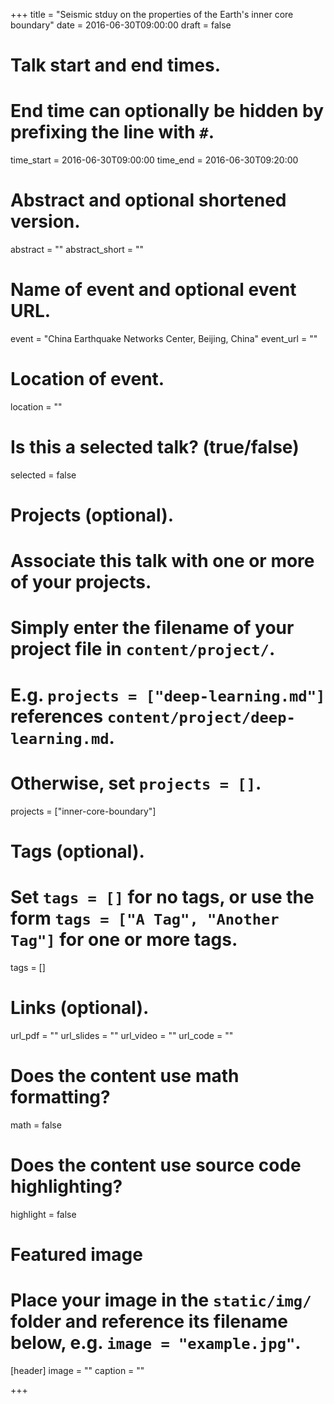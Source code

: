 +++
title = "Seismic stduy on the properties of the Earth's inner core boundary"
date = 2016-06-30T09:00:00
draft = false

# Talk start and end times.
#   End time can optionally be hidden by prefixing the line with `#`.
time_start = 2016-06-30T09:00:00
time_end = 2016-06-30T09:20:00

# Abstract and optional shortened version.
abstract = ""
abstract_short = ""

# Name of event and optional event URL.
event = "China Earthquake Networks Center, Beijing, China"
event_url = ""

# Location of event.
location = ""

# Is this a selected talk? (true/false)
selected = false

# Projects (optional).
#   Associate this talk with one or more of your projects.
#   Simply enter the filename of your project file in `content/project/`.
#   E.g. `projects = ["deep-learning.md"]` references `content/project/deep-learning.md`.
#   Otherwise, set `projects = []`.
projects = ["inner-core-boundary"]

# Tags (optional).
#   Set `tags = []` for no tags, or use the form `tags = ["A Tag", "Another Tag"]` for one or more tags.
tags = []

# Links (optional).
url_pdf = ""
url_slides = ""
url_video = ""
url_code = ""

# Does the content use math formatting?
math = false

# Does the content use source code highlighting?
highlight = false

# Featured image
# Place your image in the `static/img/` folder and reference its filename below, e.g. `image = "example.jpg"`.
[header]
image = ""
caption = ""

+++
